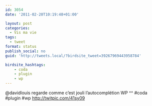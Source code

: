 ```yaml
---
id: 3054
date: '2011-02-20T10:19:48+01:00'

layout: post
categories:
  - Vis ma vie
tags:
  - tweet
format: status
publish_social: no
guid: 'http://tweets.local/?birdsite_tweet=39267969443958784'

birdsite_hashtags:
    - coda
    - plugin
    - wp
---
```


@davidlouis regarde comme c’est jouli l’autocomplétion WP ^^ #coda #plugin #wp http://twitpic.com/41sy09